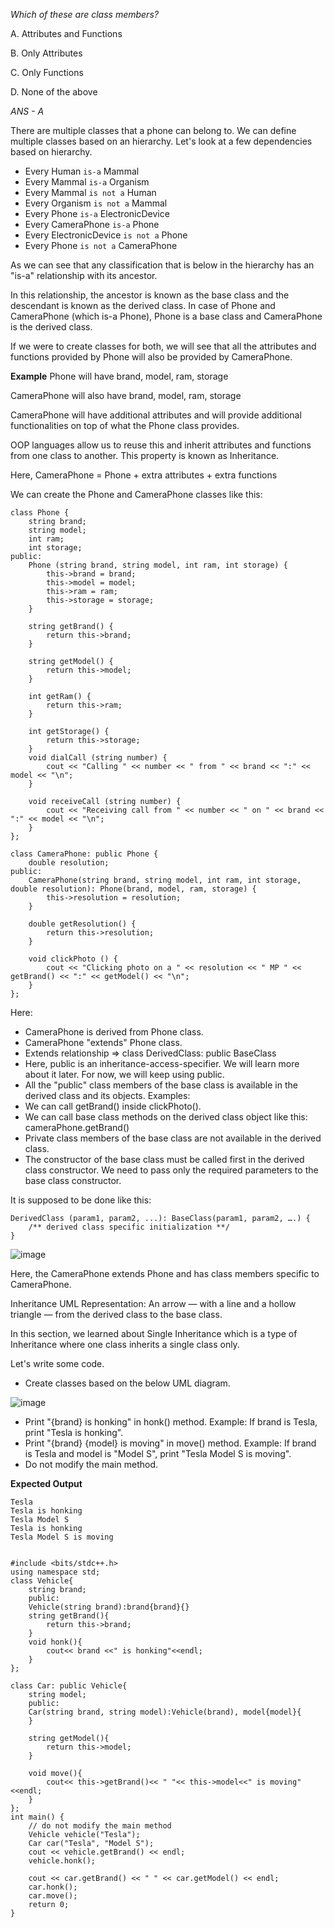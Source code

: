 
*Which of these are class members?*

A. Attributes and Functions

B. Only Attributes

C. Only Functions

D. None of the above

*ANS - A*

There are multiple classes that a phone can belong to. We can define multiple classes based on an hierarchy. Let's look at a few dependencies based on hierarchy.

- Every Human `is-a` Mammal
- Every Mammal `is-a` Organism
- Every Mammal `is not a` Human
- Every Organism `is not a` Mammal
- Every Phone `is-a` ElectronicDevice
- Every CameraPhone `is-a` Phone
- Every ElectronicDevice `is not a` Phone
- Every Phone `is not a` CameraPhone

As we can see that any classification that is below in the hierarchy has an "is-a" relationship with its ancestor.

In this relationship, the ancestor is known as the base class and the descendant is known as the derived class. In case of Phone and CameraPhone (which is-a Phone), Phone is a base class and CameraPhone is the derived class.

If we were to create classes for both, we will see that all the attributes and functions provided by Phone will also be provided by CameraPhone.

**Example**
Phone will have brand, model, ram, storage

CameraPhone will also have brand, model, ram, storage

CameraPhone will have additional attributes and will provide additional functionalities on top of what the Phone class provides.

OOP languages allow us to reuse this and inherit attributes and functions from one class to another. This property is known as Inheritance.

Here, CameraPhone = Phone + extra attributes + extra functions

We can create the Phone and CameraPhone classes like this:

```
class Phone {
	string brand;
	string model;
	int ram;
	int storage;
public:
	Phone (string brand, string model, int ram, int storage) {
		this->brand = brand;
		this->model = model;
		this->ram = ram;
		this->storage = storage;
	}

    string getBrand() {
        return this->brand;
    }

    string getModel() {
        return this->model;
    }

    int getRam() {
        return this->ram;
    }

    int getStorage() {
        return this->storage;
    }
    void dialCall (string number) {
    	cout << "Calling " << number << " from " << brand << ":" << model << "\n";
    }
	
    void receiveCall (string number) {
    	cout << "Receiving call from " << number << " on " << brand << ":" << model << "\n";
    }
};

class CameraPhone: public Phone {
    double resolution;
public:
    CameraPhone(string brand, string model, int ram, int storage, double resolution): Phone(brand, model, ram, storage) {
    	this->resolution = resolution;
    }

    double getResolution() {
        return this->resolution;
    }
	
    void clickPhoto () {
    	cout << "Clicking photo on a " << resolution << " MP " << getBrand() << ":" << getModel() << "\n";
    }
};
```

Here:

- CameraPhone is derived from Phone class.
- CameraPhone "extends" Phone class.
- Extends relationship => class DerivedClass: public BaseClass
- Here, public is an inheritance-access-specifier. We will learn more about it later. For now, we will keep using public.
- All the "public" class members of the base class is available in the derived class and its objects.
Examples:
- We can call getBrand() inside clickPhoto().
- We can call base class methods on the derived class object like this: cameraPhone.getBrand()
- Private class members of the base class are not available in the derived class.
- The constructor of the base class must be called first in the derived class constructor. We need to pass only the required parameters to the base class constructor.

It is supposed to be done like this:
```
DerivedClass (param1, param2, ...): BaseClass(param1, param2, ….) {
	/** derived class specific initialization **/
}
```
![image](https://user-images.githubusercontent.com/45598340/232573746-7c1cec0d-508b-438d-8bcf-52f95d978cb1.png)

Here, the CameraPhone extends Phone and has class members specific to CameraPhone.

Inheritance UML Representation: An arrow — with a line and a hollow triangle — from the derived class to the base class.

In this section, we learned about Single Inheritance which is a type of Inheritance where one class inherits a single class only.

Let's write some code.

- Create classes based on the below UML diagram.

![image](https://user-images.githubusercontent.com/45598340/232574049-e0e328a7-bddd-472f-9061-6ad14d7552d3.png)

- Print "{brand} is honking" in honk() method.
Example: If brand is Tesla, print "Tesla is honking".
- Print "{brand} {model} is moving" in move() method.
Example: If brand is Tesla and model is "Model S", print "Tesla Model S is moving".
- Do not modify the main method.

**Expected Output**
```
Tesla
Tesla is honking
Tesla Model S
Tesla is honking
Tesla Model S is moving
```

```

#include <bits/stdc++.h>
using namespace std;
class Vehicle{
	string brand;
	public:
	Vehicle(string brand):brand{brand}{}
	string getBrand(){
		return this->brand;
	}
	void honk(){
		cout<< brand <<" is honking"<<endl;
	}
};

class Car: public Vehicle{
	string model;
	public:
	Car(string brand, string model):Vehicle(brand), model{model}{
	}
	
	string getModel(){
		return this->model;
	}
	
	void move(){
		cout<< this->getBrand()<< " "<< this->model<<" is moving"<<endl;
	}
};
int main() {
	// do not modify the main method
	Vehicle vehicle("Tesla");
	Car car("Tesla", "Model S");
	cout << vehicle.getBrand() << endl;
	vehicle.honk();

	cout << car.getBrand() << " " << car.getModel() << endl;
	car.honk();
	car.move();
	return 0;
}
```
